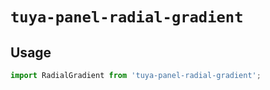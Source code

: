 # `tuya-panel-radial-gradient`

## Usage

```jsx
import RadialGradient from 'tuya-panel-radial-gradient';
```
